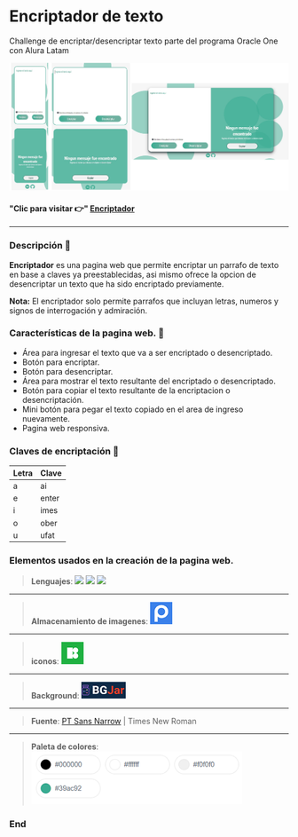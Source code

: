 # Encriptador de texto
Challenge de encriptar/desencriptar texto parte del programa Oracle One con Alura Latam


![](https://github.com/7traim/imagenes/blob/main/encriptador_views.png)

#### "Clic para visitar 👉" [Encriptador](https://7traim.github.io/oracleone_encriptador_alura/)

-------------

### Descripción 📃
**Encriptador** es una pagina web que permite encriptar un parrafo de texto en base a claves ya preestablecidas, asi mismo ofrece la opcion de desencriptar un texto que ha sido encriptado previamente.

**Nota:** El encriptador solo permite parrafos que incluyan letras, numeros y signos de interrogación y admiración.

### Características  de la pagina web. 📑

- Área para ingresar el texto que va a ser encriptado o desencriptado.
- Botón para encriptar.
- Botón para desencriptar.
- Área para mostrar el texto resultante del encriptado o desencriptado.
- Botón para copiar el texto resultante de la encriptacion o desencriptación.
- Mini botón para pegar el texto copiado en el area de ingreso nuevamente.
- Pagina web responsiva.


### Claves de encriptación 🔐
Letra  | Clave 
------------- | -------------
a  | ai
e  | enter
i  | imes 
o  | ober
u  | ufat

### Elementos usados en la creación de la pagina web.
> **Lenguajes**:  ![](https://img.icons8.com/color/48/html-5--v1.png) ![](https://img.icons8.com/color/48/css3.png) ![](https://img.icons8.com/fluency/48/javascript.png)

-------------
> **Almacenamiento de imagenes**:  ![](https://github.com/7traim/imagenes/blob/main/postimages.png)

-----------

> **iconos**:  ![](https://github.com/7traim/imagenes/blob/main/icons8.png)

-----------
> **Background**: 
![](https://github.com/7traim/imagenes/blob/main/bgjar.png)

-----------
> **Fuente**:  [PT Sans Narrow](https://fonts.google.com/specimen/PT+Sans+Narrow?query=pt+sans) | Times New Roman

-----------

> **Paleta de colores**:  
> ![](https://github.com/7traim/imagenes/blob/main/paleta_encriptador.png)




### End
